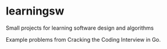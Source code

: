 # learningsw
Small projects for learning software design and algorithms 

Example problems from Cracking the Coding Interview in Go. 
